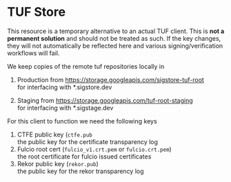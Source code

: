 # TUF Store

This resource is a temporary alternative to an actual TUF client.
This is **not a permanent solution** and should not be treated as such.
If the key changes, they will not automatically be reflected here
and various signing/verification workflows will fail.

We keep copies of the remote tuf repositories locally in
1. Production from https://storage.googleapis.com/sigstore-tuf-root \
   for interfacing with *.sigstore.dev

2. Staging from https://storage.googleapis.com/tuf-root-staging \
   for interfacing with *.sigstage.dev

For this client to function we need the following keys
1. CTFE public key (`ctfe.pub` \
   the public key for the certificate transparency log
2. Fulcio root cert (`fulcio_v1.crt.pem` or `fulcio.crt.pem`)\
   the root certificate for fulcio issued certificates
3. Rekor public key (`rekor.pub`) \
   the public key for the rekor transparency log
